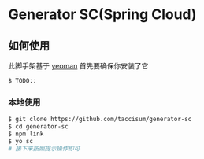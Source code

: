 # Generator SC(Spring Cloud)

## 如何使用

此脚手架基于 [yeoman]() 首先要确保你安装了它

```bash
$ TODO::
```

### 本地使用

```bash
$ git clone https://github.com/taccisum/generator-sc
$ cd generator-sc
$ npm link
$ yo sc
# 接下来按照提示操作即可
```





